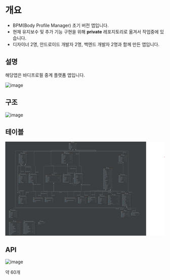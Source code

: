 # 개요

- BPM(Body Profile Manager) 초기 버전 앱입니다.
- 현재 유지보수 및 추가 기능 구현을 위해 **private** 레포지토리로 옮겨서 작업중에 있습니다.
- 디자이너 2명, 안드로이드 개발자 2명, 백엔드 개발자 2명과 함께 만든 앱입니다.

## 설명

해당앱은 바디프로필 중계 플랫폼 앱입니다. 

![image](https://user-images.githubusercontent.com/30401054/224503521-10213b66-ff5d-4eb2-8a51-e54670ae43b5.png)

## 구조

![image](https://user-images.githubusercontent.com/30401054/224503699-172e805c-a3fe-4830-9c0d-8f778437da88.png)


## 테이블

![image](/image/information_schema.png)


## API

![image](https://user-images.githubusercontent.com/30401054/224503201-aeab5327-a6ad-475a-8959-8aece139c9dd.png)

약 60개



